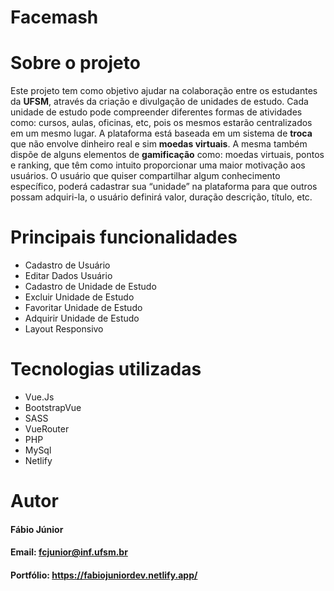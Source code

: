 # Facemash
# Sobre o projeto
Este projeto tem como objetivo ajudar na colaboração entre os estudantes da **UFSM**, através da criação e divulgação de unidades de estudo. Cada unidade de estudo pode compreender diferentes formas de atividades como: cursos, aulas, oficinas, etc, pois os mesmos estarão centralizados em um mesmo lugar. A plataforma está baseada em um sistema de **troca** que não envolve dinheiro real e sim **moedas virtuais**. A mesma também dispõe de alguns elementos de **gamificação** como: moedas virtuais, pontos e ranking, que têm como intuito proporcionar uma maior motivação aos usuários. O usuário que quiser compartilhar algum conhecimento específico, poderá cadastrar sua “unidade” na plataforma para que outros possam adquiri-la, o usuário definirá valor, duração descrição, título, etc.

# Principais funcionalidades 
* Cadastro de Usuário
* Editar Dados Usuário
* Cadastro de Unidade de Estudo
* Excluir Unidade de Estudo
* Favoritar Unidade de Estudo
* Adquirir Unidade de Estudo
* Layout Responsivo

# Tecnologias utilizadas
* Vue.Js
* BootstrapVue
* SASS
* VueRouter
* PHP
* MySql
* Netlify
  
# Autor
#### Fábio Júnior
#### Email: fcjunior@inf.ufsm.br
#### Portfólio: https://fabiojuniordev.netlify.app/
